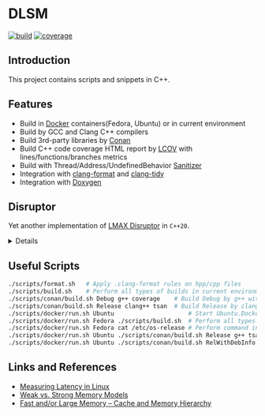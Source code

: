 # DLSM

[![build](https://github.com/pkarneliuk/dlsm/actions/workflows/ci.yml/badge.svg)](https://github.com/pkarneliuk/dlsm/actions/workflows/ci.yml)
[![coverage](https://codecov.io/gh/pkarneliuk/dlsm/branch/master/graph/badge.svg)](https://codecov.io/gh/pkarneliuk/dlsm)

## Introduction
This project contains scripts and snippets in C++.

## Features
 - Build in [Docker](https://www.docker.com/resources/what-container/) containers(Fedora, Ubuntu) or in current environment
 - Build by GCC and Clang C++ compilers
 - Build 3rd-party libraries by [Conan](https://docs.conan.io/en/latest/introduction.html)
 - Build C++ code coverage HTML report by [LCOV](https://github.com/linux-test-project/lcov) with lines/functions/branches metrics
 - Build with Thread/Address/UndefinedBehavior [Sanitizer](https://github.com/google/sanitizers)
 - Integration with [clang-format](https://clang.llvm.org/docs/ClangFormat.html) and [clang-tidy](https://clang.llvm.org/extra/clang-tidy/)
 - Integration with [Doxygen](https://github.com/doxygen/doxygen)

## Disruptor
Yet another implementation of [LMAX Disruptor](https://lmax-exchange.github.io/disruptor/disruptor.html) in `C++20`.
<details><summary>Details</summary>

#### Other known implementations
 - Original [LMAX Disruptor](https://github.com/LMAX-Exchange/disruptor) in `Java`
 - [Abc-Arbitrage/Disruptor-cpp](https://github.com/Abc-Arbitrage/Disruptor-cpp)
 - [lewissbaker/disruptorplus](https://github.com/lewissbaker/disruptorplus)
 - [Vallest/Disruptor-CPP](https://github.com/Vallest/Disruptor-CPP)
 - [jeremyko/disruptorCpp-IPC](https://github.com/jeremyko/disruptorCpp-IPC)

#### Features of [dlsm::Disruptor](include/impl/Disruptor.hpp)
 - Template-based implementation with different components for customization:
   - Barriers::
     - PointerBarrier - minimal container for dependencies of a sequence
     - AtomicsBarrier - `std::atomic` pointers to dependencies
     - OffsetsBarrier - `std::atomic` offsets to dependencies for placing in shared memory
   - Waits::
     - SpinsStrategy - busy-wait based on exponential `__x86_64__` `_mm_pause()` intrinsic
     - YieldStrategy - busy-wait based on `std::this_thread::yield()`
     - BlockStrategy - blocking strategy based on `std::std::condition_variable_any`
     - ShareStrategy - blocking strategy based on `pthreads` for placing in shared memory
   - Sequencers::
     - `SPMC` - Single Producer Multiple Consumers pattern
     - `MPMC` - Multiple Producers Multiple Consumers pattern
   - Ring - adapter for external random-access container(`std::array/vector`) for ring-access to Events
 - External memory injection(optional) for sequencers, useful for placement in HugePages/SharedMemory
 - [Unit](tests/unit/TestDisruptor.cpp) and [Performance(latency&throughput)](tests/perf/PerfDisruptor.cpp) tests
 - [dlsm::Disruptor::Graph](include/impl/DisruptorGraph.hpp) - high-level API

#### Known defects and limitations
 - Implementation of lock-free operations in not portable to `Weak Memory Model` platforms(ARM, PowerPC)
 - `Claim-Timeout`/`Consume-Timeout` operations are not implemented in Sequencers(Publishers and Consumers)
 - `SPSC` - Single Producer Single Consumer pattern is not implemented
 - dlsm::Disruptor::Graph has high overhead caused by indirections and virtual calls
 - dlsm::Disruptor::Graph is incomplete and unstable

#### Latency & Throughput tests
Results of performance tests are in separate [tests/perf/Disruptor.md](tests/perf/Disruptor.md).

</details>

## Useful Scripts
```sh
./scripts/format.sh   # Apply .clang-format rules on hpp/cpp files
./scripts/build.sh    # Perform all types of builds in current environment
./scripts/conan/build.sh Debug g++ coverage    # Build Debug by g++ with code coverage
./scripts/conan/build.sh Release clang++ tsan  # Build Release by clang++ with ThreadSanitizer
./scripts/docker/run.sh Ubuntu                     # Start Ubuntu.Dockerfile container in interactive mode
./scripts/docker/run.sh Fedora ./scripts/build.sh  # Perform all types of builds in Docker container
./scripts/docker/run.sh Fedora cat /etc/os-release # Perform command in Fedora.Dockerfile container
./scripts/docker/run.sh Ubuntu ./scripts/conan/build.sh Release g++ tsan ./build-ubuntu-tsan
./scripts/docker/run.sh Ubuntu ./scripts/conan/build.sh RelWithDebInfo g++ common ./build
```

## Links and References
 - [Measuring Latency in Linux](http://btorpey.github.io/blog/2014/02/18/clock-sources-in-linux/)
 - [Weak vs. Strong Memory Models](https://preshing.com/20120930/weak-vs-strong-memory-models/)
 - [Fast and/or Large Memory – Cache and Memory Hierarchy](https://cw.fel.cvut.cz/b192/_media/courses/b35apo/en/lectures/04/b35apo_lecture04-cache-en.pdf)
